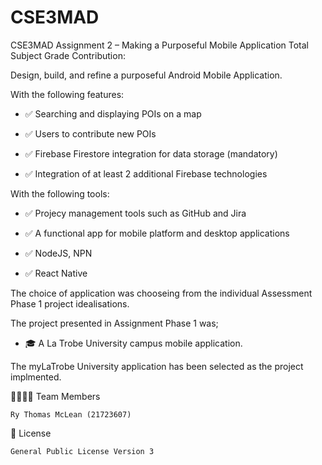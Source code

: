 # CSE3MAD
CSE3MAD Assignment 2 – Making a Purposeful Mobile Application Total Subject Grade Contribution:

Design, build, and refine a purposeful Android Mobile Application.

With the following features:

  - ✅ Searching and displaying POIs on a map

  - ✅ Users to contribute new POIs

  - ✅ Firebase Firestore integration for data storage (mandatory)

  - ✅ Integration of at least 2 additional Firebase technologies

With the following tools:

  - ✅ Projecy management tools such as GitHub and Jira

  - ✅ A functional app for mobile platform and desktop applications

  - ✅ NodeJS, NPN

  - ✅ React Native

The choice of application was chooseing from the individual Assessment Phase 1 project idealisations.

The project presented in Assignment Phase 1 was;

  - 🎓 A La Trobe University campus mobile application.

The myLaTrobe University application has been selected as the project implmented.

👨‍👩‍👧‍👦 Team Members

    Ry Thomas McLean (21723607)

📄 License

    General Public License Version 3
